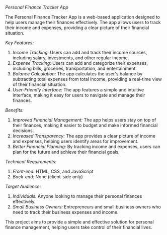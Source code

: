 *Personal Finance Tracker App*

The Personal Finance Tracker App is a web-based application designed to help users manage their finances effectively. The app allows users to track their income and expenses, providing a clear picture of their financial situation.

*Key Features:*

1. *Income Tracking:* Users can add and track their income sources, including salary, investments, and other regular income.
2. *Expense Tracking:* Users can add and categorize their expenses, including bills, groceries, transportation, and entertainment.
3. *Balance Calculation:* The app calculates the user's balance by subtracting total expenses from total income, providing a real-time view of their financial situation.
4. *User-Friendly Interface:* The app features a simple and intuitive interface, making it easy for users to navigate and manage their finances.

*Benefits:*

1. *Improved Financial Management:* The app helps users stay on top of their finances, making it easier to budget and make informed financial decisions.
2. *Increased Transparency:* The app provides a clear picture of income and expenses, helping users identify areas for improvement.
3. *Better Financial Planning:* By tracking income and expenses, users can plan for the future and achieve their financial goals.

*Technical Requirements:*

1. *Front-end:* HTML, CSS, and JavaScript
2. *Back-end:* None (client-side only)

*Target Audience:*

1. *Individuals:* Anyone looking to manage their personal finances effectively.
2. *Small Business Owners:* Entrepreneurs and small business owners who need to track their business expenses and income.

This project aims to provide a simple and effective solution for personal finance management, helping users take control of their financial lives.

